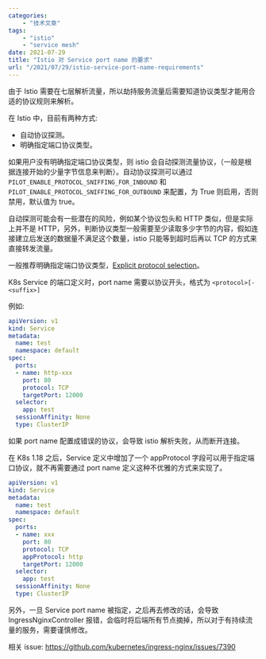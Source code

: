 ```yaml
---
categories:
    - "技术文章"
tags:
    - "istio"
    - "service mesh"
date: 2021-07-29
title: "Istio 对 Service port name 的要求"
url: "/2021/07/29/istio-service-port-name-requirements"
---
```


由于 Istio 需要在七层解析流量，所以劫持服务流量后需要知道协议类型才能用合适的协议规则来解析。

<!--more-->

在 Istio 中，目前有两种方式:

* 自动协议探测。
* 明确指定端口协议类型。

如果用户没有明确指定端口协议类型，则 istio 会自动探测流量协议，（一般是根据连接开始的少量字节信息来判断）。自动协议探测可以通过 `PILOT_ENABLE_PROTOCOL_SNIFFING_FOR_INBOUND` 和 `PILOT_ENABLE_PROTOCOL_SNIFFING_FOR_OUTBOUND` 来配置，为 True 则启用，否则禁用，默认值为 true。

自动探测可能会有一些潜在的风险，例如某个协议包头和 HTTP 类似，但是实际上并不是 HTTP，另外，判断协议类型一般需要至少读取多少字节的内容，假如连接建立后发送的数据量不满足这个数量，istio 只能等到超时后再以 TCP 的方式来直接转发流量。

一般推荐明确指定端口协议类型，[Explicit protocol selection](https://istio.io/latest/docs/ops/configuration/traffic-management/protocol-selection/#explicit-protocol-selection)。

K8s Service 的端口定义时，port name 需要以协议开头，格式为 `<protocol>[-<suffix>]`

例如:

```yaml
apiVersion: v1
kind: Service
metadata:
  name: test
  namespace: default
spec:
  ports:
  - name: http-xxx
    port: 80
    protocol: TCP
    targetPort: 12000
  selector:
    app: test
  sessionAffinity: None
  type: ClusterIP
```

如果 port name 配置成错误的协议，会导致 istio 解析失败，从而断开连接。

在 K8s 1.18 之后，Service 定义中增加了一个 appProtocol 字段可以用于指定端口协议，就不再需要通过 port name 定义这种不优雅的方式来实现了。

```yaml
apiVersion: v1
kind: Service
metadata:
  name: test
  namespace: default
spec:
  ports:
  - name: xxx
    port: 80
    protocol: TCP
    appProtocol: http
    targetPort: 12000
  selector:
    app: test
  sessionAffinity: None
  type: ClusterIP
```

另外，一旦 Service port name 被指定，之后再去修改的话，会导致 IngressNginxController 报错，会临时将后端所有节点摘掉，所以对于有持续流量的服务，需要谨慎修改。

相关 issue: https://github.com/kubernetes/ingress-nginx/issues/7390
